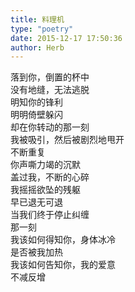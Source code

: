 ```yaml
---  
title: 料理机  
type: "poetry"  
date: 2015-12-17 17:50:36  
author: Herb  
---  
```

落到你，倒置的杯中  
没有地缝，无法逃脱  
明知你的锋利  
明明倚壁躲闪  
却在你转动的那一刻  
我被吸引，然后被剧烈地甩开  
不断重复  
你声嘶力竭的沉默  
盖过我，不断的心碎  
我摇摇欲坠的残躯  
早已退无可退  
当我们终于停止纠缠  
那一刻  
我该如何得知你，身体冰冷  
是否被我加热  
我该如何告知你，我的爱意  
不减反增